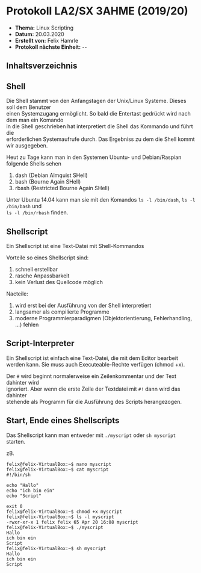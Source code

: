 # Protokoll LA2/SX 3AHME (2019/20)

* **Thema:** Linux Scripting
* **Datum:** 20.03.2020
* **Erstellt von:** Felix Hamrle
* **Protokoll nächste Einheit:** --

## Inhaltsverzeichnis



## Shell

Die Shell stammt von den Anfangstagen der Unix/Linux Systeme. Dieses soll dem Benutzer  
einen Systemzugang ermöglicht. So bald die Entertast gedrückt wird nach dem man ein Komando  
in die Shell geschrieben hat interpretiert die Shell das Kommando und führt die  
erforderlichen Systemaufrufe durch. Das Ergebniss zu dem die Shell kommt wir ausgegeben.

Heut zu Tage kann man in den Systemen Ubuntu- und Debian/Raspian folgende Shells sehen

1. dash (Debian Almquist SHell)  
1. bash (Bourne Again SHell)
1. rbash (Restricted Bourne Again SHell)

Unter Ubuntu 14.04 kann man sie mit den Komandos ``ls -l /bin/dash``, ``ls -l /bin/bash`` und  
``ls -l /bin/rbash`` finden.

## Shellscript

Ein Shellscript ist eine Text-Datei mit Shell-Kommandos  

Vorteile so eines Shellscript sind:  

1. schnell erstellbar  
1. rasche Anpassbarkeit  
1. kein Verlust des Quellcode möglich 

Nacteile:  

1. wird erst bei der Ausführung von der Shell interpretiert  
1. langsamer als compilierte Programme  
1. moderne Programmierparadigmen (Objektorientierung, Fehlerhandling, ...) fehlen  

## Script-Interpreter  

Ein Shellscript ist einfach eine Text-Datei, die mit dem Editor bearbeit  
werden kann. Sie muss auch Executeable-Rechte verfügen (chmod +x).  

Der ``#`` wird beginnt normalerweise ein Zeilenkommentar und der Text  dahinter wird  
ignoriert. Aber wenn die erste Zeile der Textdatei mit ``#!`` dann wird das dahinter  
stehende als Programm für die Ausführung des Scripts herangezogen.  

## Start, Ende eines Shellscripts

Das Shellscript kann man entweder mit ``./myscript`` oder ``sh myscript`` starten.

zB.
```console  
felix@felix-VirtualBox:~$ nano myscript  
felix@felix-VirtualBox:~$ cat myscript  
#!/bin/sh  
  
echo "Hallo"  
echo "ich bin ein"  
echo "Script"  
  
exit 0  
felix@felix-VirtualBox:~$ chmod +x myscript  
felix@felix-VirtualBox:~$ ls -l myscript  
-rwxr-xr-x 1 felix felix 65 Apr 20 16:08 myscript  
felix@felix-VirtualBox:~$ ./myscript  
Hallo  
ich bin ein
Script
felix@felix-VirtualBox:~$ sh myscript  
Hallo  
ich bin ein
Script
```
